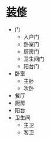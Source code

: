# [装修](https://github.com/junxnone/tmdkg/issues/2)
- 门
  - 入户门
  - 卧室门
  - 厨房门
  - 卫生间门
  - 阳台门
- 卧室
  - 主卧
  - 次卧
- 餐厅
- 厨房
- 阳台
- 卫生间
  - 主卫
  - 客卫
